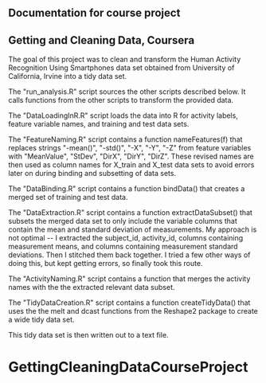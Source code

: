 ## Documentation for course project 
## Getting and Cleaning Data, Coursera

The goal of this project was to clean and transform the
Human Activity Recognition Using Smartphones data set 
obtained from University of California, Irvine into a tidy data set.


The "run_analysis.R" script sources the other scripts described below.
It calls functions from the other scripts to transform the provided data.


The "DataLoadingInR.R" script loads the data into R for 
activity labels, feature variable names, and training and test data sets.

The "FeatureNaming.R" script contains a function nameFeatures(f) that
replaces strings "-mean()", "-std()", "-X", "-Y", "-Z" 
from feature variables with "MeanValue", "StDev", "DirX", "DirY", "DirZ".
These revised names are then used as column names for X_train and X_test data sets
to avoid errors later on during binding and subsetting of data sets.

The "DataBinding.R" script contains a function bindData() that creates a 
merged set of training and test data.

The "DataExtraction.R" script contains a function extractDataSubset() that
subsets the merged data set to only include the variable columns that contain
the mean and standard deviation of measurements. My approach is not optimal -- 
I extracted the subject_id, activity_id, columns containing measurement means,
and columns containing measurement standard deviations. 
Then I stitched them back together. I tried a few other ways of doing this, but kept
getting errors, so finally took this route.

The "ActivityNaming.R" script contains a function that merges the activity names with
the the extracted relevant data subset.

The "TidyDataCreation.R" script contains a function createTidyData() that uses the
the melt and dcast functions from the Reshape2 package to create a wide tidy data set.

This tidy data set is then written out to a text file.





# GettingCleaningDataCourseProject
